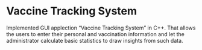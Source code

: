 # Vaccine Tracking System
Implemented GUI applection “Vaccine Tracking System” in C++. That allows the users to enter their personal
and vaccination information and let the administrator calculate basic statistics to draw insights from such
data.
